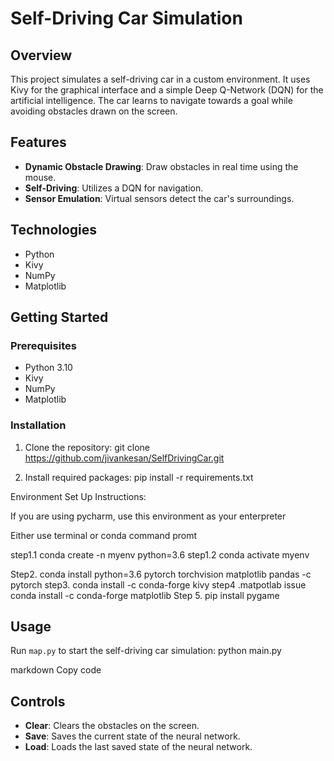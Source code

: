 # Self-Driving Car Simulation

## Overview

This project simulates a self-driving car in a custom environment. It uses Kivy for the graphical interface and a simple Deep Q-Network (DQN) for the artificial intelligence. The car learns to navigate towards a goal while avoiding obstacles drawn on the screen.

## Features

- **Dynamic Obstacle Drawing**: Draw obstacles in real time using the mouse.
- **Self-Driving**: Utilizes a DQN for navigation.
- **Sensor Emulation**: Virtual sensors detect the car's surroundings.

## Technologies

- Python
- Kivy
- NumPy
- Matplotlib

## Getting Started

### Prerequisites

- Python 3.10
- Kivy
- NumPy
- Matplotlib

### Installation

1. Clone the repository:
  git clone https://github.com/jivankesan/SelfDrivingCar.git

2. Install required packages:
  pip install -r requirements.txt

Environment Set Up Instructions:

If you are using pycharm, use this environment as your enterpreter

Either use terminal or conda command promt

step1.1 conda create -n myenv python=3.6
step1.2 conda activate myenv

Step2. 
conda install python=3.6 pytorch torchvision matplotlib pandas -c pytorch
step3. 
conda install -c conda-forge kivy
step4 .matpotlab issue
conda install -c conda-forge matplotlib
Step 5.
pip install pygame

## Usage

Run `map.py` to start the self-driving car simulation:
python main.py

markdown
Copy code

## Controls

- **Clear**: Clears the obstacles on the screen.
- **Save**: Saves the current state of the neural network.
- **Load**: Loads the last saved state of the neural network.



